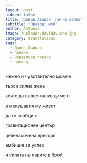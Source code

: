 ```yaml
---
layout: post
hidden: false
title: 'Давид Авидан: Лична обява'
subtitle: 'Превод: мой'
author: Antonia
image: /Uploads/davidavidan.jpg
category: translations
tags:
  - Давид Авидан
  - поезия
  - израелска поезия
  - превод
---
```

Нежно и чувствително момче

търси силна жена

която да налее малко цимент

в мекушавия му живот

да го снабди с

гравитационен център

целенасочена ерекция

амбиция за успех

и силата на парите в брой
